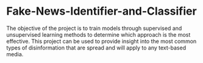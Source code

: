 # Fake-News-Identifier-and-Classifier
The objective of the project is to train models through supervised and unsupervised learning methods to determine which approach is the most effective. This project can be used to provide insight into the most common types of disinformation that are spread and will apply to any text-based media. 
